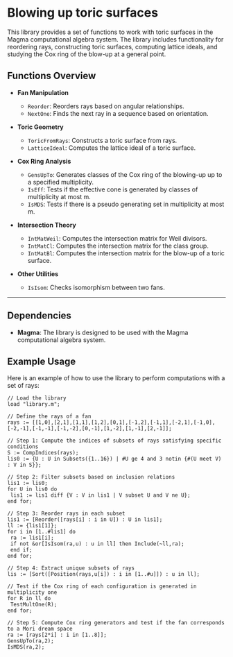 # Blowing up toric surfaces

This library provides a set of functions to work with toric surfaces in the Magma computational algebra system. The library includes functionality for reordering rays, constructing toric surfaces, computing lattice ideals, and studying the Cox ring of the blow-up at a general point.

## Functions Overview

- **Fan Manipulation**
  - `Reorder`: Reorders rays based on angular relationships.
  - `NextOne`: Finds the next ray in a sequence based on orientation.

- **Toric Geometry**
  - `ToricFromRays`: Constructs a toric surface from rays.
  - `LatticeIdeal`: Computes the lattice ideal of a toric surface.

- **Cox Ring Analysis**
  - `GensUpTo`: Generates classes of the Cox ring of the blowing-up up to a specified multiplicity.
  - `IsEff`: Tests if the effective cone is generated by classes of multiplicity at most m.
  - `IsMDS`: Tests if there is a pseudo generating set in multiplicity at most m.

- **Intersection Theory**
  - `IntMatWeil`: Computes the intersection matrix for Weil divisors.
  - `IntMatCl`: Computes the intersection matrix for the class group.
  - `IntMatBl`: Computes the intersection matrix for the blow-up of a toric surface.

- **Other Utilities**
  - `IsIsom`: Checks isomorphism between two fans.
 
---

## Dependencies

- **Magma**: The library is designed to be used with the Magma computational algebra system.

## Example Usage

Here is an example of how to use the library to perform computations with a set of rays:

```magma
// Load the library
load "library.m";

// Define the rays of a fan
rays := [[1,0],[2,1],[1,1],[1,2],[0,1],[-1,2],[-1,1],[-2,1],[-1,0],[-2,-1],[-1,-1],[-1,-2],[0,-1],[1,-2],[1,-1],[2,-1]];

// Step 1: Compute the indices of subsets of rays satisfying specific conditions
S := CompIndices(rays);
lis0 := {U : U in Subsets({1..16}) | #U ge 4 and 3 notin {#(U meet V) : V in S}};

// Step 2: Filter subsets based on inclusion relations
lis1 := lis0;
for U in lis0 do
 lis1 := lis1 diff {V : V in lis1 | V subset U and V ne U};
end for;

// Step 3: Reorder rays in each subset
lis1 := [Reorder([rays[i] : i in U]) : U in lis1];
ll := {lis1[1]};
for i in [1..#lis1] do
 ra := lis1[i];
 if not &or[IsIsom(ra,u) : u in ll] then Include(~ll,ra); 
 end if;
end for;

// Step 4: Extract unique subsets of rays
lis := [Sort([Position(rays,u[i]) : i in [1..#u]]) : u in ll];

// Test if the Cox ring of each configuration is generated in multiplicity one
for R in ll do
 TestMultOne(R);
end for;

// Step 5: Compute Cox ring generators and test if the fan corresponds to a Mori dream space
ra := [rays[2*i] : i in [1..8]];
GensUpTo(ra,2);
IsMDS(ra,2);

